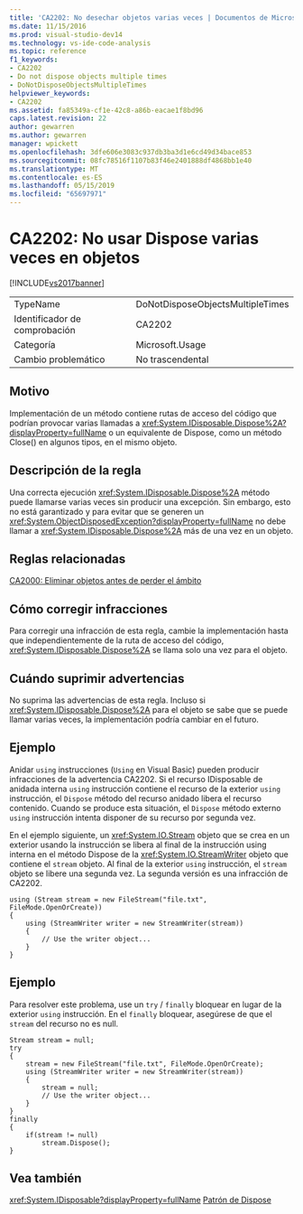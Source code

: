 ```yaml
---
title: 'CA2202: No desechar objetos varias veces | Documentos de Microsoft'
ms.date: 11/15/2016
ms.prod: visual-studio-dev14
ms.technology: vs-ide-code-analysis
ms.topic: reference
f1_keywords:
- CA2202
- Do not dispose objects multiple times
- DoNotDisposeObjectsMultipleTimes
helpviewer_keywords:
- CA2202
ms.assetid: fa85349a-cf1e-42c8-a86b-eacae1f8bd96
caps.latest.revision: 22
author: gewarren
ms.author: gewarren
manager: wpickett
ms.openlocfilehash: 3dfe606e3083c937db3ba3d1e6cd49d34bace853
ms.sourcegitcommit: 08fc78516f1107b83f46e2401888df4868bb1e40
ms.translationtype: MT
ms.contentlocale: es-ES
ms.lasthandoff: 05/15/2019
ms.locfileid: "65697971"
---
```

# <a name="ca2202-do-not-dispose-objects-multiple-times"></a>CA2202: No usar Dispose varias veces en objetos
[!INCLUDE[vs2017banner](../includes/vs2017banner.md)]

|||
|-|-|
|TypeName|DoNotDisposeObjectsMultipleTimes|
|Identificador de comprobación|CA2202|
|Categoría|Microsoft.Usage|
|Cambio problemático|No trascendental|

## <a name="cause"></a>Motivo
 Implementación de un método contiene rutas de acceso del código que podrían provocar varias llamadas a <xref:System.IDisposable.Dispose%2A?displayProperty=fullName> o un equivalente de Dispose, como un método Close() en algunos tipos, en el mismo objeto.

## <a name="rule-description"></a>Descripción de la regla
 Una correcta ejecución <xref:System.IDisposable.Dispose%2A> método puede llamarse varias veces sin producir una excepción. Sin embargo, esto no está garantizado y para evitar que se generen un <xref:System.ObjectDisposedException?displayProperty=fullName> no debe llamar a <xref:System.IDisposable.Dispose%2A> más de una vez en un objeto.

## <a name="related-rules"></a>Reglas relacionadas
 [CA2000: Eliminar objetos antes de perder el ámbito](../code-quality/ca2000-dispose-objects-before-losing-scope.md)

## <a name="how-to-fix-violations"></a>Cómo corregir infracciones
 Para corregir una infracción de esta regla, cambie la implementación hasta que independientemente de la ruta de acceso del código, <xref:System.IDisposable.Dispose%2A> se llama solo una vez para el objeto.

## <a name="when-to-suppress-warnings"></a>Cuándo suprimir advertencias
 No suprima las advertencias de esta regla. Incluso si <xref:System.IDisposable.Dispose%2A> para el objeto se sabe que se puede llamar varias veces, la implementación podría cambiar en el futuro.

## <a name="example"></a>Ejemplo
 Anidar `using` instrucciones (`Using` en Visual Basic) pueden producir infracciones de la advertencia CA2202. Si el recurso IDisposable de anidada interna `using` instrucción contiene el recurso de la exterior `using` instrucción, el `Dispose` método del recurso anidado libera el recurso contenido. Cuando se produce esta situación, el `Dispose` método externo `using` instrucción intenta disponer de su recurso por segunda vez.

 En el ejemplo siguiente, un <xref:System.IO.Stream> objeto que se crea en un exterior usando la instrucción se libera al final de la instrucción using interna en el método Dispose de la <xref:System.IO.StreamWriter> objeto que contiene el `stream` objeto. Al final de la exterior `using` instrucción, el `stream` objeto se libere una segunda vez. La segunda versión es una infracción de CA2202.

```
using (Stream stream = new FileStream("file.txt", FileMode.OpenOrCreate))
{
    using (StreamWriter writer = new StreamWriter(stream))
    {
        // Use the writer object...
    }
}
```

## <a name="example"></a>Ejemplo
 Para resolver este problema, use un `try` / `finally` bloquear en lugar de la exterior `using` instrucción. En el `finally` bloquear, asegúrese de que el `stream` del recurso no es null.

```
Stream stream = null;
try
{
    stream = new FileStream("file.txt", FileMode.OpenOrCreate);
    using (StreamWriter writer = new StreamWriter(stream))
    {
        stream = null;
        // Use the writer object...
    }
}
finally
{
    if(stream != null)
        stream.Dispose();
}
```

## <a name="see-also"></a>Vea también
 <xref:System.IDisposable?displayProperty=fullName> [Patrón de Dispose](https://msdn.microsoft.com/library/31a6c13b-d6a2-492b-9a9f-e5238c983bcb)
